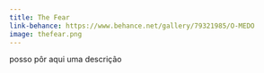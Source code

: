 ```yaml
---
title: The Fear
link-behance: https://www.behance.net/gallery/79321985/O-MEDO
image: thefear.png
---
```


posso pôr aqui uma descrição